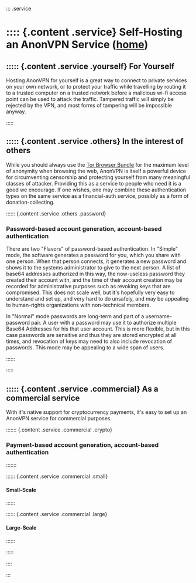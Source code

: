 ::: .service

:::: {.content .service}
Self-Hosting an AnonVPN Service ([home](/))
===========================================

::::: {.content .service .yourself}
For Yourself
------------

Hosting AnonVPN for yourself is a great way to connect to private services on
your own network, or to protect your traffic while travelling by routing it to
a trusted computer on a trusted network before a malicious wi-fi access point
can be used to attack the traffic. Tampered traffic will simply be rejected by
the VPN, and most forms of tampering will be impossible anyway.

:::::

::::: {.content .service .others}
In the interest of others
-------------------------

While you should always use the [Tor Browser Bundle](https://torproject.org) for
the maximum level of anonymity when browsing the web, AnonVPN is itself a
powerful device for circumventing censorship and protecting yourself from many
meaningful classes of attacker. Providing this as a service to people who need
it is a good we encourage. If one wishes, one may combine these authentication
types on the same service as a financial-auth service, possibly as a form of
donation-collecting.

:::::: {.content .service .others .password}
### Password-based account generation, account-based authentication

There are two "Flavors" of password-based authentication. In "Simple" mode,
the software generates a password for you, which you share with one person.
When that person connects, it generates a new password and shows it to the
systems administrator to give to the next person. A list of base64 addresses
authorized in this way, the now-useless password they created their account
with, and the time of their account creation may be recorded for administrative
purposes such as revoking keys that are compromised. This does not scale well,
but it's hopefully very easy to understand and set up, and very hard to do
unsafely, and may be appealing to human-rights organizations with non-technical
members.

In "Normal" mode passwords are long-term and part of a username-password pair.
A user with a password may use it to authorize multiple Base64 Addresses for his
that user account. This is more flexible, but in this case passwords are
sensitive and thus they are stored encrypted at all times, and revocation of
keys may need to also include revocation of passwords. This mode may be
appealing to a wide span of users.

::::::

:::::

::::: {.content .service .commercial}
As a commercial service
-----------------------

With it's native support for cryptocurrency payments, it's easy to set up an
AnonVPN service for commercial purposes.

::::::: {.content .service .commercial .crypto}
### Payment-based account generation, account-based authentication

:::::::

:::::: {.content .service .commercial .small}
#### Small-Scale

::::::

:::::: {.content .service .commercial .large}
#### Large-Scale

::::::

:::::

::::

:::
